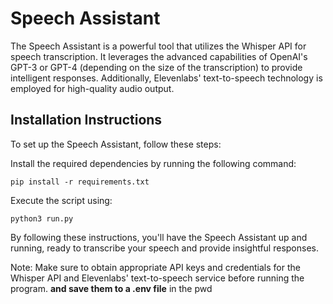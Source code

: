 # Speech Assistant
The Speech Assistant is a powerful tool that utilizes the Whisper API for speech transcription. It leverages the advanced capabilities of OpenAI's GPT-3 or GPT-4 (depending on the size of the transcription) to provide intelligent responses. Additionally, Elevenlabs' text-to-speech technology is employed for high-quality audio output.

## Installation Instructions
To set up the Speech Assistant, follow these steps:

Install the required dependencies by running the following command:

```
pip install -r requirements.txt
```

Execute the script using:
```
python3 run.py
```

By following these instructions, you'll have the Speech Assistant up and running, ready to transcribe your speech and provide insightful responses.

Note: Make sure to obtain appropriate API keys and credentials for the Whisper API and Elevenlabs' text-to-speech service before running the program. **and save them to a .env file** in the pwd

